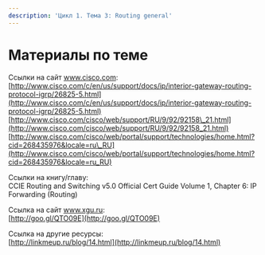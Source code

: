 ```yaml
---
description: 'Цикл 1. Тема 3: Routing general'
---
```


# Материалы по теме

Ссылки на сайт www.cisco.com:  
[http://www.cisco.com/c/en/us/support/docs/ip/interior-gateway-routing-protocol-igrp/26825-5.html](http://www.cisco.com/c/en/us/support/docs/ip/interior-gateway-routing-protocol-igrp/26825-5.html)  
[http://www.cisco.com/cisco/web/support/RU/9/92/92158\_21.html](http://www.cisco.com/cisco/web/support/RU/9/92/92158_21.html)  
[http://www.cisco.com/cisco/web/portal/support/technologies/home.html?cid=268435976&locale=ru\_RU](http://www.cisco.com/cisco/web/portal/support/technologies/home.html?cid=268435976&locale=ru_RU)

Ссылки на книгу/главу:  
CCIE Routing and Switching v5.0 Official Cert Guide Volume 1, Chapter 6: IP Forwarding \(Routing\)

Ссылка на сайт www.xgu.ru:  
[http://goo.gl/QTO09E](http://goo.gl/QTO09E)

Ссылка на другие ресурсы:  
[http://linkmeup.ru/blog/14.html](http://linkmeup.ru/blog/14.html)


